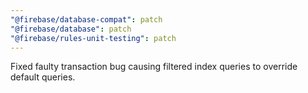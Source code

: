 ```yaml
---
"@firebase/database-compat": patch
"@firebase/database": patch
"@firebase/rules-unit-testing": patch
---
```


Fixed faulty transaction bug causing filtered index queries to override default queries.
